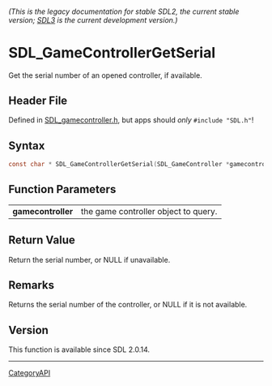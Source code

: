 ###### (This is the legacy documentation for stable SDL2, the current stable version; [SDL3](https://wiki.libsdl.org/SDL3/) is the current development version.)
# SDL_GameControllerGetSerial

Get the serial number of an opened controller, if available.

## Header File

Defined in [SDL_gamecontroller.h](https://github.com/libsdl-org/SDL/blob/SDL2/include/SDL_gamecontroller.h), but apps should _only_ `#include "SDL.h"`!

## Syntax

```c
const char * SDL_GameControllerGetSerial(SDL_GameController *gamecontroller);

```

## Function Parameters

|                        |                                      |
| ---------------------- | ------------------------------------ |
| **gamecontroller**     | the game controller object to query. |

## Return Value

Return the serial number, or NULL if unavailable.

## Remarks

Returns the serial number of the controller, or NULL if it is not
available.

## Version

This function is available since SDL 2.0.14.

----
[CategoryAPI](CategoryAPI)

